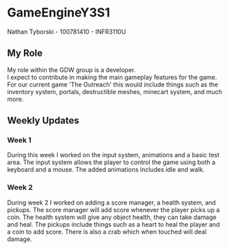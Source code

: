 # GameEngineY3S1

Nathan Tyborski - 100781410 - INFR3110U

<h2>My Role</h2>
My role within the GDW group is a developer. <br>
I expect to contribute in making the main gameplay features for the game. For our current game 'The Outreach' this would include things such as the inventory system, portals, destructible meshes, minecart system, and much more. 

<h2>Weekly Updates</h2>

<h3>Week 1</h3>
During this week I worked on the input system, animations and a basic test area. The input system allows the player to control the game using both a keyboard and a mouse. The added animations includes idle and walk.

<h3>Week 2</h3>
During week 2 I worked on adding a score manager, a health system, and pickups. The score manager will add score whenever the player picks up a coin. The health system will give any object health, they can take damage and heal. The pickups include things such as a heart to heal the player and a coin to add score. There is also a crab which when touched will deal damage.
